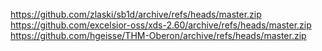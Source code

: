 https://github.com/zlaski/sb1d/archive/refs/heads/master.zip
https://github.com/excelsior-oss/xds-2.60/archive/refs/heads/master.zip
https://github.com/hgeisse/THM-Oberon/archive/refs/heads/master.zip
